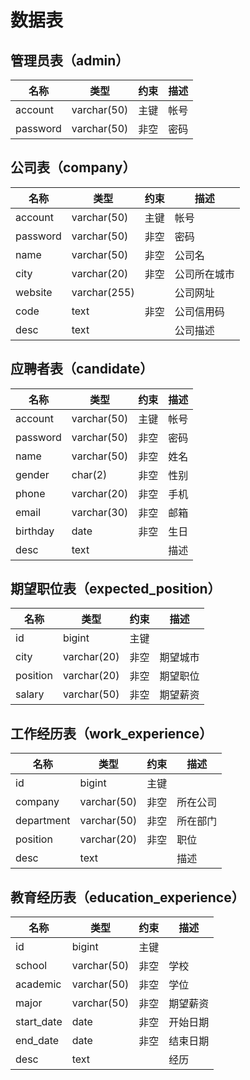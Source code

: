 # 数据表

## 管理员表（admin）

| 名称     | 类型        | 约束 | 描述 |
| -------- | ----------- | ---- | ---- |
| account  | varchar(50) | 主键 | 帐号 |
| password | varchar(50) | 非空 | 密码 |

## 公司表（company）

| 名称     | 类型         | 约束 | 描述         |
| -------- | ------------ | ---- | ------------ |
| account  | varchar(50)  | 主键 | 帐号         |
| password | varchar(50)  | 非空 | 密码         |
| name     | varchar(50)  | 非空 | 公司名       |
| city     | varchar(20)  | 非空 | 公司所在城市 |
| website  | varchar(255) |      | 公司网址     |
| code     | text         | 非空 | 公司信用码   |
| desc     | text         |      | 公司描述     |


## 应聘者表（candidate）

| 名称     | 类型        | 约束 | 描述 |
| -------- | ----------- | ---- | ---- |
| account  | varchar(50) | 主键 | 帐号 |
| password | varchar(50) | 非空 | 密码 |
| name     | varchar(50) | 非空 | 姓名 |
| gender   | char(2)     | 非空 | 性别 |
| phone    | varchar(20) | 非空 | 手机 |
| email    | varchar(30) | 非空 | 邮箱 |
| birthday | date        | 非空 | 生日 |
| desc     | text        |      | 描述 |

## 期望职位表（expected_position）

| 名称     | 类型        | 约束 | 描述     |
| -------- | ----------- | ---- | -------- |
| id       | bigint      | 主键 |          |
| city     | varchar(20) | 非空 | 期望城市 |
| position | varchar(20) | 非空 | 期望职位 |
| salary   | varchar(50) | 非空 | 期望薪资 |

## 工作经历表（work_experience）

| 名称       | 类型        | 约束 | 描述     |
| ---------- | ----------- | ---- | -------- |
| id         | bigint      | 主键 |          |
| company    | varchar(50) | 非空 | 所在公司 |
| department | varchar(50) | 非空 | 所在部门 |
| position   | varchar(20) | 非空 | 职位     |
| desc       | text        |      | 描述     |

## 教育经历表（education_experience）

| 名称     | 类型        | 约束 | 描述     |
| -------- | ----------- | ---- | -------- |
| id       | bigint      | 主键 |          |
| school   | varchar(50) | 非空 | 学校     |
| academic | varchar(50) | 非空 | 学位     |
| major    | varchar(50) | 非空 | 期望薪资 |
| start_date     | date        | 非空 | 开始日期 |
| end_date     | date        | 非空 | 结束日期 |
| desc     | text        |  | 经历 |

